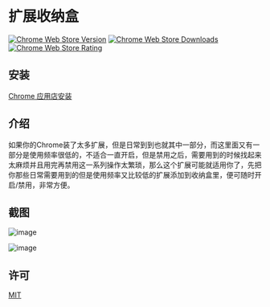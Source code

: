 # 扩展收纳盒

[![Chrome Web Store Version](https://img.shields.io/chrome-web-store/v/pgeanammnleomjdpnccdpfbmjogjkapb.svg?style=flat-square)](https://chrome.google.com/webstore/detail/pgeanammnleomjdpnccdpfbmjogjkapb)
[![Chrome Web Store Downloads](https://img.shields.io/chrome-web-store/d/pgeanammnleomjdpnccdpfbmjogjkapb.svg?style=flat-square)](https://chrome.google.com/webstore/detail/pgeanammnleomjdpnccdpfbmjogjkapb)
[![Chrome Web Store Rating](https://img.shields.io/chrome-web-store/rating/pgeanammnleomjdpnccdpfbmjogjkapb.svg?style=flat-square)](https://chrome.google.com/webstore/detail/pgeanammnleomjdpnccdpfbmjogjkapb)

## 安装
  [Chrome 应用店安装](https://chrome.google.com/webstore/detail/pgeanammnleomjdpnccdpfbmjogjkapb)

## 介绍
  如果你的Chrome装了太多扩展，但是日常到到也就其中一部分，而这里面又有一部分是使用频率很低的，不适合一直开启，但是禁用之后，需要用到的时候找起来太麻烦并且用完再禁用这一系列操作太繁琐，那么这个扩展可能就适用你了，先把你那些日常需要用到的但是使用频率又比较低的扩展添加到收纳盒里，便可随时开启/禁用，非常方便。

## 截图
  ![image](https://ws4.sinaimg.cn/large/94e640d3ly1fsd97umt98j20zk0m8gqq.jpg)

  ![image](https://ws4.sinaimg.cn/large/94e640d3ly1fsd98a0tmmj20hs0b40t3.jpg)

## 许可
  [MIT](https://github.com/mkanako/chrome-ext-box/blob/master/LICENSE)
